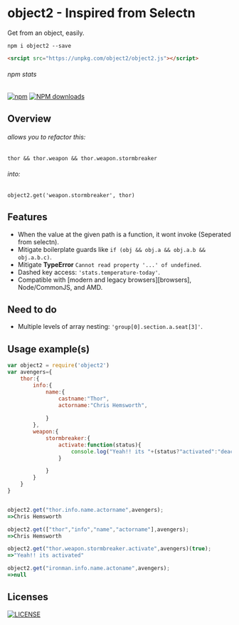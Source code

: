 # object2 - Inspired from Selectn
Get from an object, easily.

```shell
npm i object2 --save
```

```html
<srcipt src="https://unpkg.com/object2/object2.js"></script>
```

###### npm stats

[![npm](https://img.shields.io/npm/v/object2.svg)](https://www.npmjs.org/package/object2) [![NPM downloads](https://img.shields.io/npm/dm/object2.svg)](https://www.npmjs.org/package/object2) 


## Overview

###### allows you to refactor this:

    thor && thor.weapon && thor.weapon.stormbreaker 

###### into:

    object2.get('weapon.stormbreaker', thor)


## Features

  - When the value at the given path is a function, it wont invoke (Seperated from selectn).
  - Mitigate boilerplate guards like `if (obj && obj.a && obj.a.b && obj.a.b.c)`.
  - Mitigate **TypeError** `Cannot read property '...' of undefined`.
  - Dashed key access: `'stats.temperature-today'`.
  - Compatible with [modern and legacy browsers][browsers], Node/CommonJS, and AMD.

## Need to do
  - Multiple levels of array nesting: `'group[0].section.a.seat[3]'`.
  
## Usage example(s)
```js
var object2 = require('object2')
var avengers={
    thor:{
        info:{
            name:{
                castname:"Thor",
                actorname:"Chris Hemsworth",
                
            }
        },
        weapon:{
            stormbreaker:{
                activate:function(status){
                    console.log("Yeah!! its "+(status?"activated":"deactivated"));
                }

            }
        }
    }
}


object2.get("thor.info.name.actorname",avengers);
=>Chris Hemsworth

object2.get(["thor","info","name","actorname"],avengers);
=>Chris Hemsworth

object2.get("thor.weapon.stormbreaker.activate",avengers)(true);
=>"Yeah!! its activated"

object2.get("ironman.info.name.actoname",avengers);
=>null
```

## Licenses
[![LICENSE](http://img.shields.io/npm/l/object2.svg)](license)
